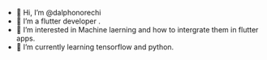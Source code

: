 - 👋 Hi, I’m @dalphonorechi
- 🌱 I’m a  flutter developer .
- 👀 I’m interested in Machine laerning and how to intergrate them in flutter apps.
- 🌱 I’m currently learning tensorflow and python.

<!---
dalphonorechi/dalphonorechi is a ✨ special ✨ repository because its `README.md` (this file) appears on your GitHub profile.
You can click the Preview link to take a look at your changes.
--->
